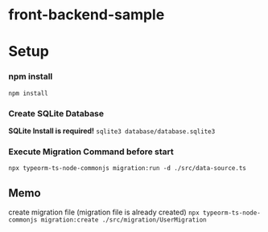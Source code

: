 # front-backend-sample

# Setup
### npm install
`npm install`
### Create SQLite Database
**SQLite Install is required!**
`sqlite3 database/database.sqlite3`
### Execute Migration Command before start
`npx typeorm-ts-node-commonjs migration:run -d ./src/data-source.ts`

## Memo
create migration file (migration file is already created)
`npx typeorm-ts-node-commonjs migration:create ./src/migration/UserMigration`
